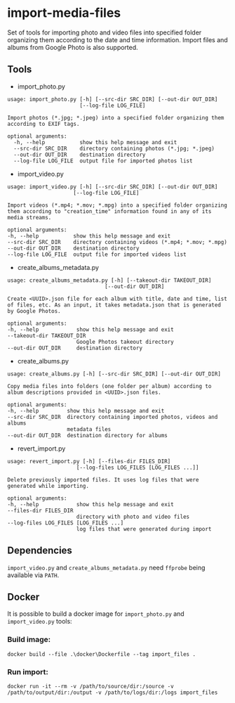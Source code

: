 # import-media-files
Set of tools for importing photo and video files into specified folder organizing them according to the date and time information. Import files and albums from Google Photo is also supported.

## Tools
  - import_photo.py
```$ python import_photo.py --help
usage: import_photo.py [-h] [--src-dir SRC_DIR] [--out-dir OUT_DIR]
                       [--log-file LOG_FILE]

Import photos (*.jpg; *.jpeg) into a specified folder organizing them according to EXIF tags.

optional arguments:
  -h, --help           show this help message and exit
  --src-dir SRC_DIR    directory containing photos (*.jpg; *.jpeg)
  --out-dir OUT_DIR    destination directory
  --log-file LOG_FILE  output file for imported photos list
  ```
  - import_video.py
  ```$ python import_video.py --help
usage: import_video.py [-h] [--src-dir SRC_DIR] [--out-dir OUT_DIR]
                       [--log-file LOG_FILE]

Import videos (*.mp4; *.mov; *.mpg) into a specified folder organizing them according to "creation_time" information found in any of its media streams.

optional arguments:
  -h, --help           show this help message and exit
  --src-dir SRC_DIR    directory containing videos (*.mp4; *.mov; *.mpg)
  --out-dir OUT_DIR    destination directory
  --log-file LOG_FILE  output file for imported videos list
  ```
  - create_albums_metadata.py
  ```$ python create_albums_metadata.py --help
usage: create_albums_metadata.py [-h] [--takeout-dir TAKEOUT_DIR]
                                 [--out-dir OUT_DIR]

Create <UUID>.json file for each album with title, date and time, list of files, etc. As an input, it takes metadata.json that is generated by Google Photos.

optional arguments:
  -h, --help            show this help message and exit
  --takeout-dir TAKEOUT_DIR
                        Google Photos takeout directory
  --out-dir OUT_DIR     destination directory
  ```
  - create_albums.py
  ```$ python create_albums.py --help
usage: create_albums.py [-h] [--src-dir SRC_DIR] [--out-dir OUT_DIR]

Copy media files into folders (one folder per album) according to album descriptions provided in <UUID>.json files.

optional arguments:
  -h, --help         show this help message and exit
  --src-dir SRC_DIR  directory containing imported photos, videos and albums
                     metadata files
  --out-dir OUT_DIR  destination directory for albums
  ```
  - revert_import.py
  ```$ python revert_import.py --help
usage: revert_import.py [-h] [--files-dir FILES_DIR]
                        [--log-files LOG_FILES [LOG_FILES ...]]

Delete previously imported files. It uses log files that were generated while importing.

optional arguments:
  -h, --help            show this help message and exit
  --files-dir FILES_DIR
                        directory with photo and video files
  --log-files LOG_FILES [LOG_FILES ...]
                        log files that were generated during import
  ```

## Dependencies
`import_video.py` and `create_albums_metadata.py` need `ffprobe` being available via `PATH`.

## Docker
It is possible to build a docker image for `import_photo.py` and `import_video.py` tools:

### Build image:
```
docker build --file .\docker\Dockerfile --tag import_files .
```

### Run import:
```
docker run -it --rm -v /path/to/source/dir:/source -v /path/to/output/dir:/output -v /path/to/logs/dir:/logs import_files
```
